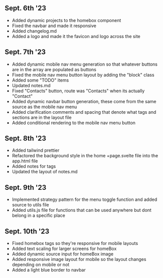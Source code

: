 ## Sept. 6th '23
 - Added dynamic projects to the homebox component
 - Fixed the navbar and made it responsive
 - Added changelog.md
 - Added a logo and made it the favicon and logo across the site

## Sept. 7th '23
 - Added dynamic mobile nav menu generation so that whatever buttons are in the array are populated as buttons
 - Fixed the mobile nav menu button layout by adding the "block" class
 - Added some "TODO" items
 - Updated notes.md
 - Fixed "Contacts" button, route was "Contacts" when its actually "Contact"
 - Added dynamic navbar button generation, these come from the same source as the mobile nav menu 
 - Added clarification comments and spacing that denote what tags and sections are in the layout file
 - Added conditional rendering to the mobile nav menu button

## Sept. 8th '23
 - Added tailwind prettier
 - Refactored the background style in the home +page.svelte file into the app.html file
 - Added notes for tags
 - Updated the layout of notes.md

## Sept. 9th '23
 - Implemented strategy pattern for the menu toggle function and added source to utils file
 - Added utils.js file for functions that can be used anywhere but dont belong in a specific place

## Sept. 10th '23
 - Fixed homebox tags so they're responsive for mobile layouts
 - Added text scaling for larger screens for homeBox
 - Added dynamic source input for homeBox image
 - Added responsive image layout for mobile so the layout changes depending on mobile or not
 - Added a light blue border to navbar